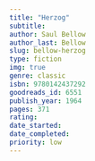 ```yaml
---
title: "Herzog"
subtitle: 
author: Saul Bellow
author_last: Bellow
slug: bellow-herzog
type: fiction
img: true
genre: classic
isbn: 9780142437292
goodreads_id: 6551
publish_year: 1964
pages: 371
rating: 
date_started:
date_completed:
priority: low
---
```

